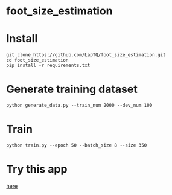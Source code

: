 # foot_size_estimation


# Install

```
git clone https://github.com/LapTQ/foot_size_estimation.git
cd foot_size_estimation
pip install -r requirements.txt
```

# Generate training dataset

```
python generate_data.py --train_num 2000 --dev_num 100 
```

# Train

```
python train.py --epoch 50 --batch_size 8 --size 350
```

# Try this app

[here](https://share.streamlit.io/LapTQ/foot_size_estimation/main/streamlit_app.py)